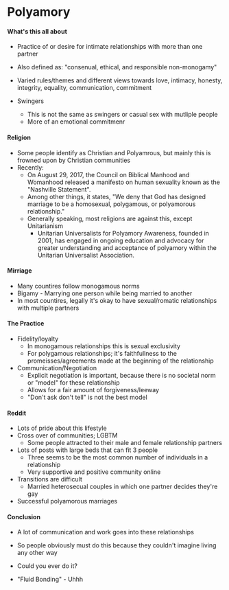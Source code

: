 Polyamory
===

#### What's this all about
* Practice of or desire for intimate relationships with more than one partner
* Also defined as: "consenual, ethical, and responsible non-monogamy"

* Varied rules/themes and different views towards love, intimacy, honesty, integrity, equality, communication, commitment

* Swingers
  * This is not the same as swingers or casual sex with mutliple people
  * More of an emotional commitmenr

#### Religion
  * Some people identify as Christian and Polyamrous, but mainly this is frowned upon by Christian communities
  * Recently:
    * On August 29, 2017, the Council on Biblical Manhood and Womanhood released a manifesto on human sexuality known as the "Nashville Statement".
    * Among other things, it states, "We deny that God has designed marriage to be a homosexual, polygamous, or polyamorous relationship."
    * Generally speaking, most religions are against this, except Unitarianism
      * Unitarian Universalists for Polyamory Awareness, founded in 2001, has engaged in ongoing education and advocacy for greater understanding and acceptance of polyamory within the Unitarian Universalist Association.

#### Mirriage
  * Many countires follow monogamous norms
  * Bigamy - Marrying one person while being married to another  
  * In most countires, legally it's okay to have sexual/romatic relationships with multiple partners


#### The Practice
  * Fidelity/loyalty
    * In monogamous relationships this is sexual exclusivity
    * For polygamous relationships; it's faithfullness to the promeisses/agreements made at the beginning of the relationship
  * Communication/Negotiation
    * Explicit negotiation is important, because there is no societal norm or "model" for these relationship
    * Allows for a fair amount of forgiveness/leeway
    * "Don't ask don't tell" is not the best model

#### Reddit
  * Lots of pride about this lifestyle
  * Cross over of communities; LGBTM 
    * Some people attracted to their male and female relationship partners
  * Lots of posts with large beds that can fit 3 people
    * Three seems to be the most common number of individuals in a relationship
    * Very supportive and positive community online 
  * Transitions are difficult
    * Married heterosecual couples in which one partner decides they're gay
  * Successful polyamorous marriages
  
#### Conclusion
  * A lot of communication and work goes into these relationships
  * So people obviously must do this because they couldn't imagine living any other way
  * Could you ever do it?


* "Fluid Bonding" - Uhhh

